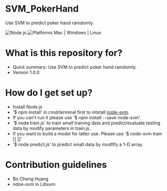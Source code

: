 # SVM_PokerHand
Use SVM to predict poker hand ramdomly.

![Node.js](https://img.shields.io/badge/Node.js-4.4.3-orange.svg)
![Platforms Mac | Windows | Linux](https://img.shields.io/badge/Platforms-Mac%20%7C%20Windows%20%7C%20Mac%20-lightgray.svg)

# What is this repository for? ###

* Quick summary: Use SVM to predict poker hand ramdomly.
* Version 1.0.0

# How do I get set up? ###

* Install Node.js
* '$ npm install' in cmd/terminal first to intstall [node-svm](https://github.com/nicolaspanel/node-svm).
* If you can't run it please use '$ npm install --save node-svm'.
* '$ node train.js' to train small training data and predict/evaluate testing data by modify parameters in train.js.
* If you want to build a model for latter use. Please use '$ node-svm train <dataset file> [<where to save the prediction model>] [<options>]'
* '$ node predict.js' to predict small data by modfify a 1-D array.

# Contribution guidelines ###
* Bo Cheng Huang
* ndoe-svm in Libsvm
